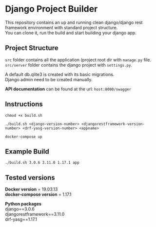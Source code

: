 # Django Project Builder  

This repository contains an up and running clean django/django rest framework environment with standard project structure.  
You can clone it, run the build and start building your django app.  

## Project Structure  

```src``` folder contains all the application (project root dir with ```manage.py``` file.  
```src/server``` folder contains the django project with ```settings.py```.  

A default db.qlite3 is created with its basic migrations.  
Django admin need to be created manually.  

**API documentation** can be found at the url: ```host:8000/swagger```

## Instructions  

```chmod +x build.sh```  

```./build.sh <django-version-number> <djangorestframework-version-number> <drf-yasg-version-number> <appname>```  

```docker-compose up```

## Example Build  

```./build.sh 3.0.6 3.11.0 1.17.1 app```


## Tested versions  
**Docker version** = 19.03.13  
**docker-compose version** = 1.17.1  

**Python packages**  
django==3.0.6  
djangorestframework==3.11.0  
drf-yasg==1.17.1
